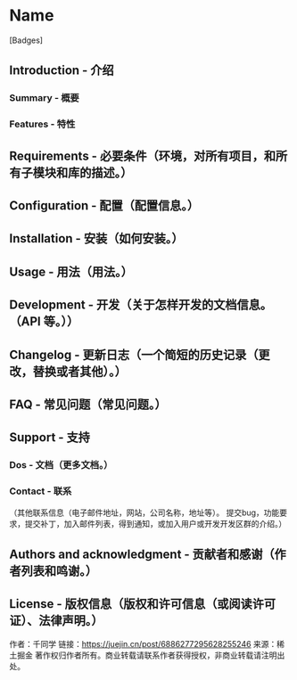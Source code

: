 # Name
[Badges]
## Introduction - 介绍
### Summary - 概要
### Features - 特性
## Requirements - 必要条件（环境，对所有项目，和所有子模块和库的描述。）
## Configuration - 配置（配置信息。）
## Installation - 安装（如何安装。）
## Usage - 用法（用法。）
## Development - 开发（关于怎样开发的文档信息。（API 等。））
## Changelog - 更新日志（一个简短的历史记录（更改，替换或者其他）。）
## FAQ - 常见问题（常见问题。）
## Support - 支持
### Dos - 文档（更多文档。）
### Contact - 联系
（其他联系信息（电子邮件地址，网站，公司名称，地址等）。
提交bug，功能要求，提交补丁，加入邮件列表，得到通知，或加入用户或开发开发区群的介绍。）
## Authors and acknowledgment - 贡献者和感谢（作者列表和鸣谢。）
## License - 版权信息（版权和许可信息（或阅读许可证）、法律声明。）

作者：千同学
链接：https://juejin.cn/post/6886277295628255246
来源：稀土掘金
著作权归作者所有。商业转载请联系作者获得授权，非商业转载请注明出处。
